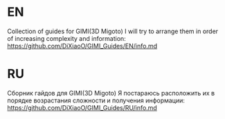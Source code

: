 EN
========================
Collection of guides for GIMI(3D Migoto)
I will try to arrange them in order of increasing complexity and information:
https://github.com/DiXiaoO/GIMI_Guides/EN/info.md

RU
========================
Сборник гайдов для GIMI(3D Migoto)
Я постараюсь расположить их в порядке возрастания сложности и получения информации:
https://github.com/DiXiaoO/GIMI_Guides/RU/info.md